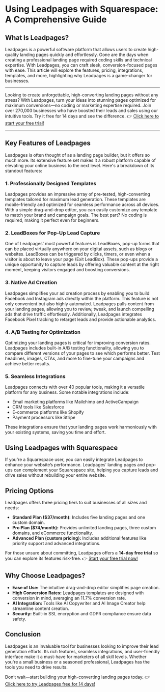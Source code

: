 # Using Leadpages with Squarespace: A Comprehensive Guide


## What Is Leadpages?

Leadpages is a powerful software platform that allows users to create high-quality landing pages quickly and effortlessly. Gone are the days when creating a professional landing page required coding skills and technical expertise. With Leadpages, you can craft sleek, conversion-focused pages with ease. This article will explore the features, pricing, integrations, templates, and more, highlighting why Leadpages is a game-changer for businesses.

---

Looking to create unforgettable, high-converting landing pages without any stress? With Leadpages, turn your ideas into stunning pages optimized for maximum conversions—no coding or marketing expertise required. Join over 270,000 businesses who have boosted their leads and sales using our intuitive tools. Try it free for 14 days and see the difference. 👉 [Click here to start your free trial!](https://bit.ly/LEadPages)

---

## Key Features of Leadpages

Leadpages is often thought of as a landing page builder, but it offers so much more. Its extensive feature set makes it a robust platform capable of elevating your online business to the next level. Here's a breakdown of its standout features:

### 1. Professionally Designed Templates
Leadpages provides an impressive array of pre-tested, high-converting templates tailored for maximum lead generation. These templates are mobile-friendly and optimized for seamless performance across all devices. With a simple drag-and-drop editor, you can easily customize any template to match your brand and campaign goals. The best part? No coding is required, making it perfect even for beginners.

### 2. LeadBoxes for Pop-Up Lead Capture
One of Leadpages’ most powerful features is LeadBoxes, pop-up forms that can be placed virtually anywhere on your digital assets, such as blogs or websites. LeadBoxes can be triggered by clicks, timers, or even when a visitor is about to leave your page (Exit LeadBox). These pop-ups provide a unique opportunity to capture leads by offering valuable content at the right moment, keeping visitors engaged and boosting conversions.

### 3. Native Ad Creation
Leadpages simplifies your ad creation process by enabling you to build Facebook and Instagram ads directly within the platform. This feature is not only convenient but also highly automated. Leadpages pulls content from your landing pages, allowing you to review, tweak, and launch compelling ads that drive traffic effortlessly. Additionally, Leadpages integrates Facebook Pixel tracking to retarget leads and provide actionable analytics.

### 4. A/B Testing for Optimization
Optimizing your landing pages is critical for improving conversion rates. Leadpages includes built-in A/B testing functionality, allowing you to compare different versions of your pages to see which performs better. Test headlines, images, CTAs, and more to fine-tune your campaigns and achieve better results.

### 5. Seamless Integrations
Leadpages connects with over 40 popular tools, making it a versatile platform for any business. Some notable integrations include:
- Email marketing platforms like Mailchimp and ActiveCampaign
- CRM tools like Salesforce
- E-commerce platforms like Shopify
- Payment processors like Stripe

These integrations ensure that your landing pages work harmoniously with your existing systems, saving you time and effort.

## Using Leadpages with Squarespace

If you're a Squarespace user, you can easily integrate Leadpages to enhance your website’s performance. Leadpages’ landing pages and pop-ups can complement your Squarespace site, helping you capture leads and drive sales without rebuilding your entire website.

## Pricing Options

Leadpages offers three pricing tiers to suit businesses of all sizes and needs:
- **Standard Plan ($37/month):** Includes five landing pages and one custom domain.
- **Pro Plan ($74/month):** Provides unlimited landing pages, three custom domains, and eCommerce functionality.
- **Advanced Plan (custom pricing):** Includes additional features like priority support and advanced integrations.

For those unsure about committing, Leadpages offers a **14-day free trial** so you can explore its features risk-free. 👉 [Start your free trial now!](https://bit.ly/LEadPages)

## Why Choose Leadpages?

- **Ease of Use:** The intuitive drag-and-drop editor simplifies page creation.
- **High Conversion Rates:** Leadpages templates are designed with conversion in mind, averaging an 11.7% conversion rate.
- **AI Integration:** Tools like AI Copywriter and AI Image Creator help streamline content creation.
- **Security:** Built-in SSL encryption and GDPR compliance ensure data safety.

## Conclusion

Leadpages is an invaluable tool for businesses looking to improve their lead generation efforts. Its rich features, seamless integrations, and user-friendly interface make it a must-have for marketers of all skill levels. Whether you're a small business or a seasoned professional, Leadpages has the tools you need to drive results.

Don’t wait—start building your high-converting landing pages today. 👉 [Click here to try Leadpages free for 14 days!](https://bit.ly/LEadPages)


